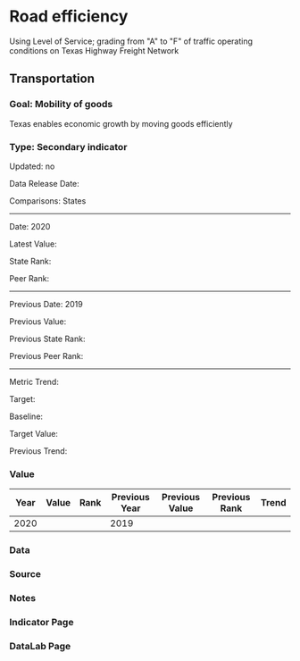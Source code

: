 # Road efficiency

Using Level of Service; grading from "A" to "F" of traffic operating conditions on Texas Highway Freight Network

## Transportation

### Goal: Mobility of goods

Texas enables economic growth by moving goods efficiently

### Type: Secondary indicator

Updated: no

Data Release Date: 

Comparisons: States


----

Date: 2020

Latest Value:  

State Rank: 

Peer Rank: 


----

Previous Date: 2019

Previous Value: 

Previous State Rank: 

Previous Peer Rank: 


----
Metric Trend: 

Target: 

Baseline: 

Target Value: 

Previous Trend: 



### Value

| Year        |  Value      | Rank        | Previous Year | Previous Value | Previous Rank | Trend | 
| ----------- | ----------- | ----------- | ----------- | ----------- | ----------- | -----------|
|   2020      |             |             |      2019   |             |             |            | 

### Data

### Source

### Notes


### Indicator Page


### DataLab Page
